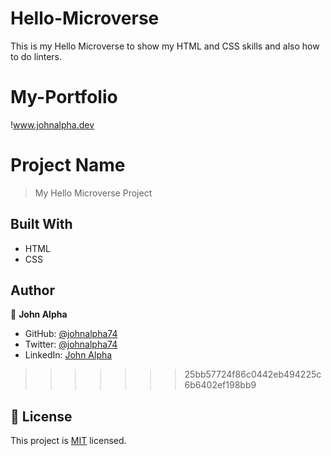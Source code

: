 # Hello-Microverse
This is my Hello Microverse to show my HTML and CSS skills and also how to do linters.  

# My-Portfolio
!www.johnalpha.dev

# Project Name

> My Hello Microverse Project

## Built With

- HTML
- CSS
## Author
👤 **John Alpha**

- GitHub: [@johnalpha74](https://github.com/johnalpha74)
- Twitter: [@johnalpha74](https://twitter.com/johnalpha74)
- LinkedIn: [John Alpha](https://linkedin.com/in/johnalpha74)

>>>>>>> 25bb57724f86c0442eb494225c6b6402ef198bb9

## 📝 License

This project is [MIT](./MIT.md) licensed.

